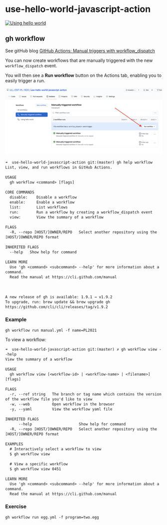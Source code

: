 # use-hello-world-javascript-action


[![Using hello world](https://github.com/ULL-ESIT-PL-1920/use-hello-world-javascript-action/workflows/Using%20hello%20world/badge.svg?event=push)](https://github.com/ULL-ESIT-PL-1920/use-hello-world-javascript-action/actions)

<!--
[![Actions Status](https://github.com/ULL-ESIT-PL-1920/{repo}/workflows/{workflow_name}/badge.svg)](https://github.com/{owner}/{repo}/actions)
-->

## gh workflow

See gitHub blog [GitHub Actions: Manual triggers with workflow_dispatch](https://github.blog/changelog/2020-07-06-github-actions-manual-triggers-with-workflow_dispatch/)

You can now create workflows that are manually triggered with the new `workflow_dispatch` event.

You will then see a **Run workflow** button on the Actions tab, enabling you to easily trigger a run.

![](images/run-workflow.png) 

```
➜  use-hello-world-javascript-action git:(master) gh help workflow
List, view, and run workflows in GitHub Actions.

USAGE
  gh workflow <command> [flags]

CORE COMMANDS
  disable:    Disable a workflow
  enable:     Enable a workflow
  list:       List workflows
  run:        Run a workflow by creating a workflow_dispatch event
  view:       View the summary of a workflow

FLAGS
  -R, --repo [HOST/]OWNER/REPO   Select another repository using the [HOST/]OWNER/REPO format

INHERITED FLAGS
  --help   Show help for command

LEARN MORE
  Use 'gh <command> <subcommand> --help' for more information about a command.
  Read the manual at https://cli.github.com/manual



A new release of gh is available: 1.9.1 → v1.9.2
To upgrade, run: brew update && brew upgrade gh
https://github.com/cli/cli/releases/tag/v1.9.2
```

### Example


```
gh workflow run manual.yml -f name=PL2021
```

To view a workflow:

```
➜  use-hello-world-javascript-action git:(master) ✗ gh workflow view --help
View the summary of a workflow

USAGE
  gh workflow view [<workflow-id> | <workflow-name> | <filename>] [flags]

FLAGS
  -r, --ref string   The branch or tag name which contains the version of the workflow file you'd like to view
  -w, --web          Open workflow in the browser
  -y, --yaml         View the workflow yaml file

INHERITED FLAGS
      --help                     Show help for command
  -R, --repo [HOST/]OWNER/REPO   Select another repository using the [HOST/]OWNER/REPO format

EXAMPLES
  # Interactively select a workflow to view
  $ gh workflow view
  
  # View a specific workflow
  $ gh workflow view 0451

LEARN MORE
  Use 'gh <command> <subcommand> --help' for more information about a command.
  Read the manual at https://cli.github.com/manual
```

### Exercise

```
gh workflow run egg.yml -f program=two.egg
```
